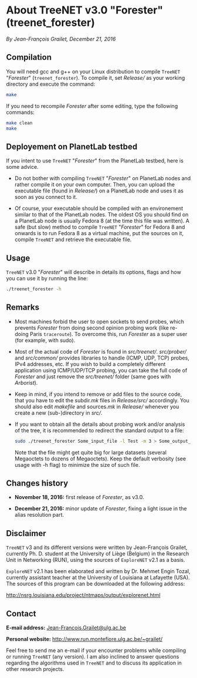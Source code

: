 # About TreeNET v3.0 "Forester" (treenet_forester)

*By Jean-François Grailet, December 21, 2016*

## Compilation

You will need gcc and g++ on your Linux distribution to compile `TreeNET` "*Forester*" (`treenet_forester`). To compile it, set *Release/* as your working directory and execute the command:

```sh
make
```

If you need to recompile *Forester* after some editing, type the following commands:

```sh
make clean
make
```

## Deployement on PlanetLab testbed

If you intent to use `TreeNET` "*Forester*" from the PlanetLab testbed, here is some advice.

* Do not bother with compiling `TreeNET` "*Forester*" on PlanetLab nodes and rather compile it on your own computer. Then, you can upload the executable file (found in *Release/*) on a PlanetLab node and uses it as soon as you connect to it.

* Of course, your executable should be compiled with an environement similar to that of the PlanetLab nodes. The oldest OS you should find on a PlanetLab node is usually Fedora 8 (at the time this file was written). A safe (but slow) method to compile `TreeNET` "*Forester*" for Fedora 8 and onwards is to run Fedora 8 as a virtual machine, put the sources on it, compile `TreeNET` and retrieve the executable file.

## Usage

`TreeNET` v3.0 "*Forester*" will describe in details its options, flags and how you can use it by running the line:

```sh
./treenet_forester -h
```

## Remarks

* Most machines forbid the user to open sockets to send probes, which prevents *Forester* from doing second opinion probing work (like re-doing Paris `traceroute`). To overcome this, run *Forester* as a super user (for example, with sudo).

* Most of the actual code of *Forester* is found in *src/treenet/*. *src/prober/* and *src/common/* provides libraries to handle (ICMP, UDP, TCP) probes, IPv4 addresses, etc. If you wish to build a completely different application using ICMP/UDP/TCP probing, you can take the full code of *Forester* and just remove the *src/treenet/* folder (same goes with *Arborist*).

* Keep in mind, if you intend to remove or add files to the source code, that you have to edit the subdir.*mk* files in *Release/src/* accordingly. You should also edit *makefile* and sources.*mk* in *Release/* whenever you create a new (sub-)directory in *src/*.
  
* If you want to obtain all the details about probing work and/or analysis of the tree, it is recommended to redirect the standard output to a file:
  
  ```sh
  sudo ./treenet_forester Some_input_file -l Test -m 3 > Some_output_file.txt
  ```
  
  Note that the file might get quite big for large datasets (several Megaoctets to dozens of Megaoctets). Keep the default verbosity (see usage with -h flag) to minimize the size of such file.

## Changes history

* **November 18, 2016:** first release of *Forester*, as v3.0.

* **December 21, 2016:** minor update of *Forester*, fixing a light issue in the alias resolution part.

## Disclaimer

`TreeNET` v3 and its different versions were written by Jean-François Grailet, currently Ph. D. student at the University of Liège (Belgium) in the Research Unit in Networking (RUN), using the sources of `ExploreNET` v2.1 as a basis.

`ExploreNET` v2.1 has been elaborated and written by Dr. Mehmet Engin Tozal, currently assistant teacher at the University of Louisiana at Lafayette (USA). The sources of this program can be downloaded at the following address:

http://nsrg.louisiana.edu/project/ntmaps/output/explorenet.html

## Contact

**E-mail address:** Jean-Francois.Grailet@ulg.ac.be

**Personal website:** http://www.run.montefiore.ulg.ac.be/~grailet/

Feel free to send me an e-mail if your encounter problems while compiling or running `TreeNET` (any version). I am also inclined to answer questions regarding the algorithms used in `TreeNET` and to discuss its application in other research projects.
